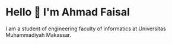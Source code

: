 
# Hello 👋 I'm Ahmad Faisal

I am a student of engineering faculty of informatics at Universitas Muhammadiyah Makassar.
